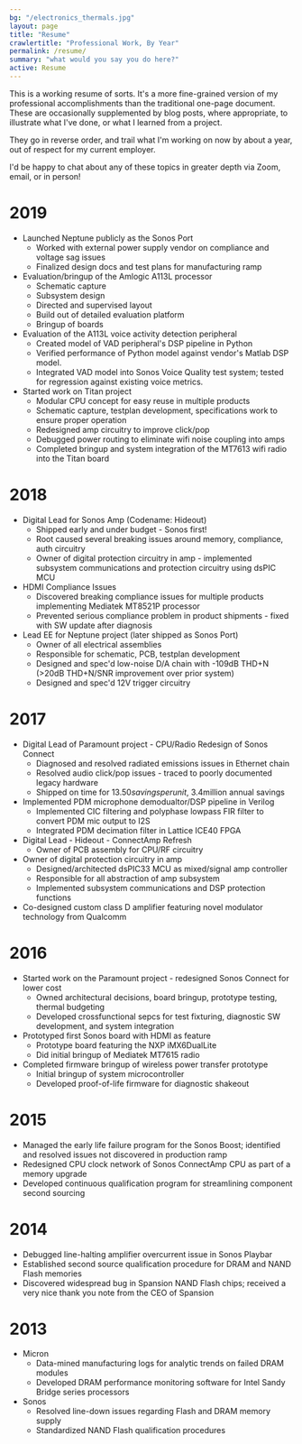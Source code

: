 ```yaml
---
bg: "/electronics_thermals.jpg"
layout: page
title: "Resume"
crawlertitle: "Professional Work, By Year"
permalink: /resume/
summary: "what would you say you do here?"
active: Resume
---
```


This is a working resume of sorts. It's a more fine-grained version of my professional accomplishments than the traditional one-page document. These are occasionally supplemented by blog posts, where appropriate, to illustrate what I've done, or what I learned from a project. 

They go in reverse order, and trail what I'm working on now by about a year, out of respect for my current employer. 

I'd be happy to chat about any of these topics in greater depth via Zoom, email, or in person!

# 2019
* Launched Neptune publicly as the Sonos Port
    * Worked with external power supply vendor on compliance and voltage sag issues 
    * Finalized design docs and test plans for manufacturing ramp
* Evaluation/bringup of the Amlogic A113L processor
    * Schematic capture 
    * Subsystem design 
    * Directed and supervised layout
    * Build out of detailed evaluation platform 
    * Bringup of boards 
* Evaluation of the A113L voice activity detection peripheral 
    * Created model of VAD peripheral's DSP pipeline in Python
    * Verified performance of Python model against vendor's Matlab DSP model. 
    * Integrated VAD model into Sonos Voice Quality test system; tested for regression against existing voice metrics. 
* Started work on Titan project 
    * Modular CPU concept for easy reuse in multiple products 
    * Schematic capture, testplan development, specifications work to ensure proper operation 
    * Redesigned amp circuitry to improve click/pop
    * Debugged power routing to eliminate wifi noise coupling into amps
    * Completed bringup and system integration of the MT7613 wifi radio into the Titan board

# 2018
* Digital Lead for Sonos Amp (Codename: Hideout)
    * Shipped early and under budget - Sonos first!
    * Root caused several breaking issues around memory, compliance, auth circuitry
    * Owner of digital protection circuitry in amp - implemented subsystem communications and protection circuitry using dsPIC MCU
* HDMI Compliance Issues
    * Discovered breaking compliance issues for multiple products implementing Mediatek MT8521P processor
    * Prevented serious compliance problem in product shipments - fixed with SW update after diagnosis
* Lead EE for Neptune project (later shipped as Sonos Port) 
    * Owner of all electrical assemblies
    * Responsible for schematic, PCB, testplan development
    * Designed and spec'd low-noise D/A chain with -109dB THD+N (>20dB THD+N/SNR improvement over prior system)
    * Designed and spec'd 12V trigger circuitry

# 2017
* Digital Lead of Paramount project - CPU/Radio Redesign of Sonos Connect
	* Diagnosed and resolved radiated emissions issues in Ethernet chain
	* Resolved audio click/pop issues - traced to poorly documented legacy hardware
	* Shipped on time for $13.50 savings per unit, ~$3.4million annual savings
* Implemented PDM microphone demodualtor/DSP pipeline in Verilog
	* Implemented CIC filtering and polyphase lowpass FIR filter to convert PDM mic output to I2S
	* Integrated PDM decimation filter in Lattice ICE40 FPGA
* Digital Lead - Hideout - ConnectAmp Refresh
	* Owner of PCB assembly for CPU/RF circuitry
* Owner of digital protection circuitry in amp
    * Designed/architected dsPIC33 MCU as mixed/signal amp controller
    * Responsible for all abstraction of amp subsystem
    * Implemented subsystem communications and DSP protection functions
* Co-designed custom class D amplifier featuring novel modulator technology from Qualcomm

# 2016 
* Started work on the Paramount project - redesigned Sonos Connect for lower cost
	* Owned architectural decisions, board bringup, prototype testing, thermal budgeting
	* Developed crossfunctional sepcs for test fixturing, diagnostic SW development, and system integration
* Prototyped first Sonos board with HDMI as feature 
	* Prototype board featuring the NXP iMX6DualLite
	* Did initial bringup of Mediatek MT7615 radio
* Completed firmware bringup of wireless power transfer prototype
	* Initial bringup of system microcontroller	
	* Developed proof-of-life firmware for diagnostic shakeout

# 2015
* Managed the early life failure program for the Sonos Boost; identified and resolved issues not discovered in production ramp 
* Redesigned CPU clock network of Sonos ConnectAmp CPU as part of a memory upgrade
* Developed continuous qualification program for streamlining component second sourcing 

# 2014
* Debugged line-halting amplifier overcurrent issue in Sonos Playbar
* Established second source qualification procedure for DRAM and NAND Flash memories
* Discovered widespread bug in Spansion NAND Flash chips; received a very nice thank you note from the CEO of Spansion

# 2013
* Micron
    * Data-mined manufacturing logs for analytic trends on failed DRAM modules
	* Developed DRAM performance monitoring software for Intel Sandy Bridge series processors
* Sonos 
	* Resolved line-down issues regarding Flash and DRAM memory supply
	* Standardized NAND Flash qualification procedures

